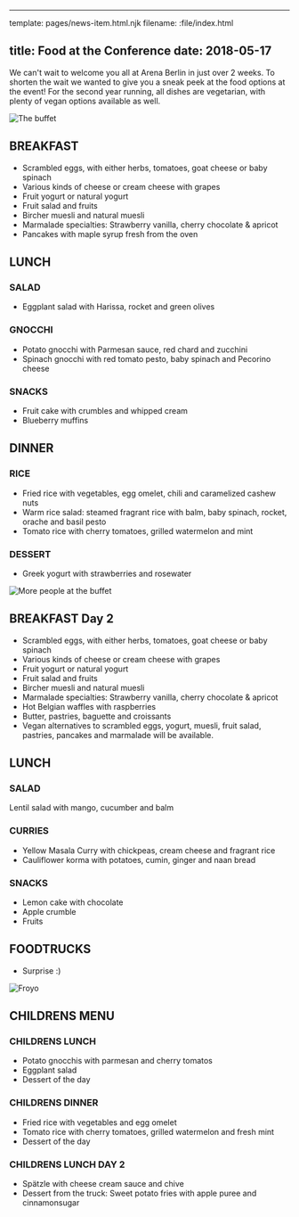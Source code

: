 ----
template: pages/news-item.html.njk
filename: :file/index.html

title: Food at the Conference
date: 2018-05-17
----

We can't wait to welcome you all at Arena Berlin in just over 2 weeks. To shorten the wait we wanted to give you a sneak peek at the food options at the event! For the second year running, all dishes are vegetarian, with plenty of vegan options available as well.

![The buffet](contents:images/2017/JsConf2017_Day1_JuliaLukaLilaNitzschke_Zoooi-132.jpg)

## BREAKFAST

- Scrambled eggs, with either herbs, tomatoes, goat cheese or baby spinach
- Various kinds of cheese or cream cheese with grapes
- Fruit yogurt or natural yogurt
- Fruit salad and fruits
- Bircher muesli and natural muesli
- Marmalade specialties: Strawberry vanilla, cherry chocolate & apricot
- Pancakes with maple syrup fresh from the oven

## LUNCH

###  SALAD

- Eggplant salad with Harissa, rocket and green olives

### GNOCCHI

- Potato gnocchi with Parmesan sauce, red chard and zucchini
- Spinach gnocchi with red tomato pesto, baby spinach and Pecorino cheese

### SNACKS

- Fruit cake with crumbles and whipped cream
- Blueberry muffins

## DINNER

### RICE

- Fried rice with vegetables, egg omelet, chili and caramelized cashew nuts
- Warm rice salad: steamed fragrant rice with balm, baby spinach, rocket, orache and basil pesto
- Tomato rice with cherry tomatoes, grilled watermelon and mint

### DESSERT

- Greek yogurt with strawberries and rosewater

![More people at the buffet](contents:images/2017/JsConf2017_Day1_JuliaLukaLilaNitzschke_Zoooi-134.jpg)

## BREAKFAST Day 2

- Scrambled eggs, with either herbs, tomatoes, goat cheese or baby spinach
- Various kinds of cheese or cream cheese with grapes
- Fruit yogurt or natural yogurt
- Fruit salad and fruits
- Bircher muesli and natural muesli
- Marmalade specialties: Strawberry vanilla, cherry chocolate & apricot
- Hot Belgian waffles with raspberries
- Butter, pastries, baguette and croissants
- Vegan alternatives to scrambled eggs, yogurt, muesli, fruit salad, pastries, pancakes and marmalade will be available.

## LUNCH

### SALAD

Lentil salad with mango, cucumber and balm

### CURRIES

- Yellow Masala Curry with chickpeas, cream cheese and fragrant rice
- Cauliflower korma with potatoes, cumin, ginger and naan bread

### SNACKS

- Lemon cake with chocolate
- Apple crumble
- Fruits

## FOODTRUCKS

- Surprise :)

![Froyo](contents:images/2017/JsConf2017_Day1_JuliaLukaLilaNitzschke_Zoooi-037.jpg)

## CHILDRENS MENU

### CHILDRENS LUNCH
- Potato gnocchis with parmesan and cherry tomatos
- Eggplant salad
- Dessert of the day

### CHILDRENS DINNER

- Fried rice with vegetables and egg omelet
- Tomato rice with cherry tomatoes, grilled watermelon and fresh mint
- Dessert of the day

### CHILDRENS LUNCH DAY 2
- Spätzle with cheese cream sauce and chive
- Dessert from the truck: Sweet potato fries with apple puree and cinnamonsugar
